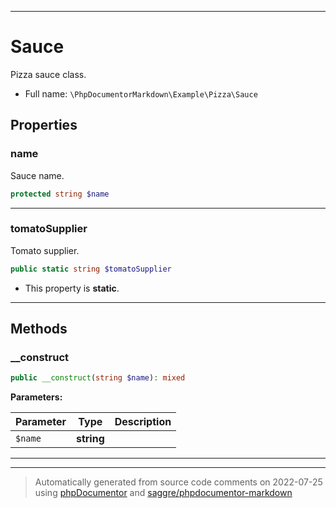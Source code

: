 ***

# Sauce

Pizza sauce class.



* Full name: `\PhpDocumentorMarkdown\Example\Pizza\Sauce`



## Properties


### name

Sauce name.

```php
protected string $name
```






***

### tomatoSupplier

Tomato supplier.

```php
public static string $tomatoSupplier
```



* This property is **static**.


***

## Methods


### __construct



```php
public __construct(string $name): mixed
```








**Parameters:**

| Parameter | Type | Description |
|-----------|------|-------------|
| `$name` | **string** |  |




***


***
> Automatically generated from source code comments on 2022-07-25 using [phpDocumentor](http://www.phpdoc.org/) and [saggre/phpdocumentor-markdown](https://github.com/Saggre/phpDocumentor-markdown)
